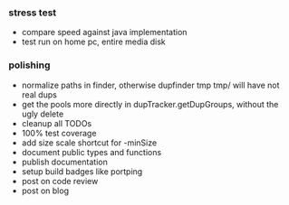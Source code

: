 ### stress test

- compare speed against java implementation
- test run on home pc, entire media disk

### polishing

- normalize paths in finder, otherwise dupfinder tmp tmp/ will have not real dups
- get the pools more directly in dupTracker.getDupGroups,
  without the ugly delete
- cleanup all TODOs
- 100% test coverage
- add size scale shortcut for -minSize
- document public types and functions
- publish documentation
- setup build badges like portping
- post on code review
- post on blog
